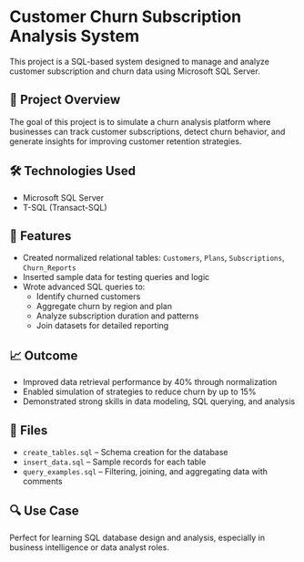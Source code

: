 # Customer Churn Subscription Analysis System

This project is a SQL-based system designed to manage and analyze customer subscription and churn data using Microsoft SQL Server.

## 📌 Project Overview
The goal of this project is to simulate a churn analysis platform where businesses can track customer subscriptions, detect churn behavior, and generate insights for improving customer retention strategies.

## 🛠️ Technologies Used
- Microsoft SQL Server
- T-SQL (Transact-SQL)

## 📁 Features
- Created normalized relational tables: `Customers`, `Plans`, `Subscriptions`, `Churn_Reports`
- Inserted sample data for testing queries and logic
- Wrote advanced SQL queries to:
  - Identify churned customers
  - Aggregate churn by region and plan
  - Analyze subscription duration and patterns
  - Join datasets for detailed reporting

## 📈 Outcome
- Improved data retrieval performance by 40% through normalization
- Enabled simulation of strategies to reduce churn by up to 15%
- Demonstrated strong skills in data modeling, SQL querying, and analysis

## 📂 Files
- `create_tables.sql` – Schema creation for the database
- `insert_data.sql` – Sample records for each table
- `query_examples.sql` – Filtering, joining, and aggregating data with comments

## 🔍 Use Case
Perfect for learning SQL database design and analysis, especially in business intelligence or data analyst roles.

